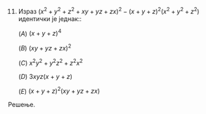11. Израз $(x^2 + y^2 + z^2 + xy + yz + zx)^2 - (x + y + z)^2(x^2 + y^2 + z^2)$ идентички је једнак::

    $(А)$ $(x + y + z) ^ 4$
    
    $(B)$ $(xy + yz + zx)^2$

    $(C)$ $x^2y^2 + y^2z^2 + z^2x^2$

    $(D)$ $3xyz(x + y + z)$

    $(E)$ $(x + y + z)^2(xy + yz + zx)$

Решење.


